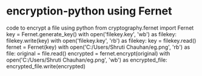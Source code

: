 # encryption-python using Fernet
code to encrypt a file using python
from cryptography.fernet import Fernet
key = Fernet.generate_key()
with open('filekey.key', 'wb') as filekey:
 filekey.write(key)
with open('filekey.key', 'rb') as filekey:
    key = filekey.read()
fernet = Fernet(key)
with open('C:/Users/Shruti Chauhan/eg.png', 'rb') as file:
    original = file.read()
encrypted = fernet.encrypt(original)
with open('C:/Users/Shruti Chauhan/eg.png', 'wb') as encrypted_file:
    encrypted_file.write(encrypted)


